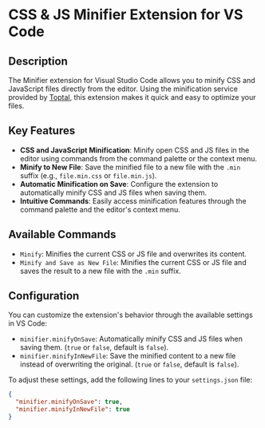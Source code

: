 # CSS & JS Minifier Extension for VS Code

## Description

The Minifier extension for Visual Studio Code allows you to minify CSS and JavaScript files directly from the editor. Using the minification service provided by [Toptal](https://www.toptal.com/developers/), this extension makes it quick and easy to optimize your files.

## Key Features

- **CSS and JavaScript Minification**: Minify open CSS and JS files in the editor using commands from the command palette or the context menu.
- **Minify to New File**: Save the minified file to a new file with the `.min` suffix (e.g., `file.min.css` or `file.min.js`).
- **Automatic Minification on Save**: Configure the extension to automatically minify CSS and JS files when saving them.
- **Intuitive Commands**: Easily access minification features through the command palette and the editor's context menu.

## Available Commands

- `Minify`: Minifies the current CSS or JS file and overwrites its content.
- `Minify and Save as New File`: Minifies the current CSS or JS file and saves the result to a new file with the `.min` suffix.

## Configuration

You can customize the extension's behavior through the available settings in VS Code:

- `minifier.minifyOnSave`: Automatically minify CSS and JS files when saving them. (`true` or `false`, default is `false`).
- `minifier.minifyInNewFile`: Save the minified content to a new file instead of overwriting the original. (`true` or `false`, default is `false`).

To adjust these settings, add the following lines to your `settings.json` file:

```json
{
  "minifier.minifyOnSave": true,
  "minifier.minifyInNewFile": true
}
